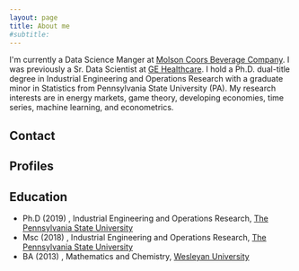 ```yaml
---
layout: page
title: About me
#subtitle: 
---
```


I'm currently a Data Science Manger at [Molson Coors Beverage Company](https://www.molsoncoors.com/). I was previously a Sr. Data Scientist at [GE Healthcare](https://www.gehealthcare.com/). I hold a Ph.D. dual-title degree in Industrial Engineering and Operations Research with a graduate minor in Statistics from Pennsylvania State University (PA). My research interests are in energy markets, game theory, developing economies, time series, machine learning, and econometrics.

## Contact

## Profiles

## Education
   - Ph.D (2019) , Industrial Engineering and Operations Research, [The Pennsylvania State University](https://www.ime.psu.edu/)
   - Msc (2018) ,  Industrial Engineering and Operations Research, [The Pennsylvania State University](https://www.ime.psu.edu/)
   - BA (2013) , Mathematics and Chemistry,  [Wesleyan University](https://www.wesleyan.edu/)







